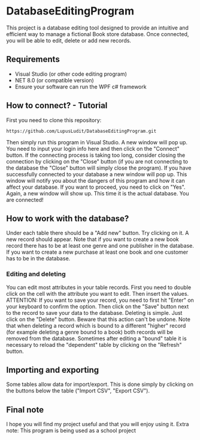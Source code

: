 # DatabaseEditingProgram

This project is a database editing tool designed to provide an intuitive and efficient way to manage a fictional Book store database.
Once connected, you will be able to edit, delete or add new records.

## Requirements

* Visual Studio (or other code editing program)
* NET 8.0 (or compatible version)
* Ensure your software can run the WPF c# framework

## How to connect? - Tutorial

First you need to clone this repository:

```
https://github.com/LupusLudit/DatabaseEditingProgram.git
```

Then simply run this program in Visual Studio.
A new window will pop up. You need to input your login info here and then click on the "Connect" button.
If the connecting process is taking too long, consider closing the connection by clicking on the "Close" button (if you are not connecting to the database the "Close" button will simply close the program).
If you have successfully connected to your database a new window will pop up.
This window will notify you about the dangers of this program and how it can affect your database. If you want to proceed, you need to click on "Yes".
Again, a new window will show up. This time it is the actual database. You are connected!

## How to work with the database?
Under each table there should be a "Add new" button. Try clicking on it. A new record should appear.
Note that if you want to create a new book record there has to be at least one genre and one publisher in the database.
If you want to create a new purchase at least one book and one customer has to be in the database.

### Editing and deleting
You can edit most attributes in your table records. First you need to double click on the cell with the attribute you want to edit. 
Then insert the values.
ATTENTION: If you want to save your record, you need to first hit "Enter" on your keyboard to confirm the option. Then click on the "Save" button next to the record to save your data to the database.
Deleting is simple. Just click on the "Delete" button. Beware that this action can't be undone.
Note that when deleting a record which is bound to a different "higher" record (for example deleting a genre bound to a book) both records will be removed from the database.
Sometimes after editing a "bound" table it is necessary to reload the "dependent" table by clicking on the "Refresh" button.

## Importing and exporting
Some tables allow data for import/export. This is done simply by clicking on the buttons below the table ("Import CSV", "Export CSV").

## Final note
I hope you will find my project useful and that you will enjoy using it.
Extra note: This program is being used as a school project
